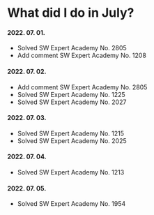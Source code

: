 # What did I do in July?

#### 2022. 07. 01.
- Solved SW Expert Academy No. 2805
- Add comment SW Expert Academy No. 1208

#### 2022. 07. 02.
- Add comment SW Expert Academy No. 2805
- Solved SW Expert Academy No. 1225
- Solved SW Expert Academy No. 2027

#### 2022. 07. 03.
- Solved SW Expert Academy No. 1215
- Solved SW Expert Academy No. 2025

#### 2022. 07. 04.
- Solved SW Expert Academy No. 1213

#### 2022. 07. 05.
- Solved SW Expert Academy No. 1954
